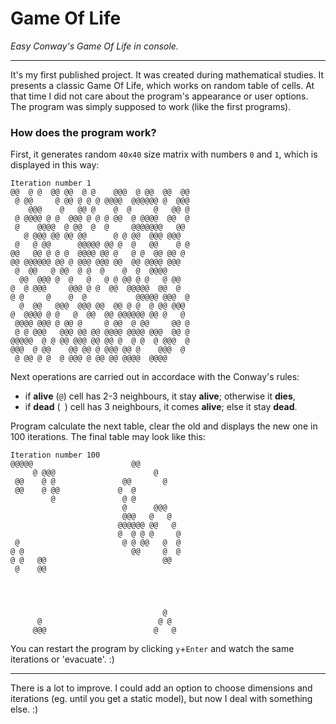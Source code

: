 # Game Of Life
*Easy Conway's Game Of Life in console.*

________________________________
It's my first published project. It was created during mathematical studies. It presents a classic Game Of Life, which works on random table of cells. At that time I did not care about the program's appearance or user options. The program was simply supposed to work (like the first programs).

### How does the program work?
First, it generates random `40x40` size matrix with numbers `0` and `1`, which is displayed in this way:
```
Iteration number 1
@@  @ @  @@ @@  @ @    @@@  @ @@  @@  @@
 @ @@     @ @@ @ @ @ @@@@  @@@@@@ @  @@@
    @@@    @   @@ @    @  @     @   @@ @
 @ @@@@ @ @  @@@ @ @ @ @@  @ @@@@  @@  @
 @    @@@@  @ @@  @  @     @@@@@@@   @@
   @ @@@ @@ @@ @@      @ @ @@  @@@ @@@
 @   @ @@      @@@@@ @@ @  @   @@    @ @
@@   @@ @ @ @  @@@@ @@ @   @ @  @@ @@ @
@@ @@@@@@ @@ @ @@@ @@@ @@  @@ @@@@ @@@
 @  @@   @ @@  @ @  @    @  @  @@@@
  @@  @@@ @  @   @   @ @ @@ @ @   @ @@
@  @ @@@     @@@ @ @  @@  @@@@@  @@  @
@ @     @    @  @           @@@@@ @@@  @
  @  @@   @@@  @@@ @@  @@ @ @  @ @@ @@@
@  @@@@ @ @   @  @@  @@ @@@@@@ @@ @   @
 @@@@ @@@ @ @@ @     @ @@  @ @@     @@ @
 @ @ @@@   @@@ @@ @@ @@@@ @@@@ @@@  @@ @
@@@@@  @ @ @@ @@@ @@ @@ @  @ @  @ @@@  @
@@@  @ @@    @@ @@ @ @@@ @@ @    @@@  @
 @ @@ @ @  @ @@@ @ @@ @@ @@@@  @@@@
```
Next operations are carried out in accordace with the Conway's rules:
- if **alive** (`@`) cell has 2-3 neighbours, it stay **alive**; otherwise it **dies**,
- if **dead** (` `) cell has 3 neighbours, it comes **alive**; else it stay **dead**.

Program calculate the next table, clear the old and displays the new one in 100 iterations.
The final table may look like this:
```
Iteration number 100
@@@@@                      @@
     @ @@@                      @
 @@    @ @               @@       @
 @@    @ @@             @  @
         @               @ @
                         @      @@@
                         @@@   @   @
                        @@@@@@ @@   @
                        @  @ @ @     @
 @                       @ @ @@   @  @
@ @                        @@     @  @
@ @   @@                          @@
 @    @@




                                  @
      @                          @ @
     @@@                        @   @
```
You can restart the program by clicking `y`+`Enter` and watch the same iterations or 'evacuate'. :)
___________________________
There is a lot to improve. I could add an option to choose dimensions and iterations (eg. until you get a static model), but now I deal with something else. :)
